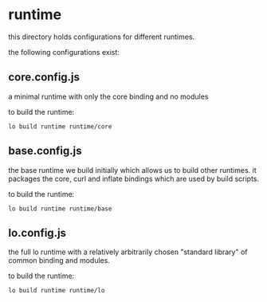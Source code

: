 # runtime

this directory holds configurations for different runtimes.

the following configurations exist:

## core.config.js

a minimal runtime with only the core binding and no modules

to build the runtime:

```shell
lo build runtime runtime/core
```

## base.config.js

the base runtime we build initially which allows us to build other runtimes. it
packages the core, curl and inflate bindings which are used by build scripts.

to build the runtime:

```shell
lo build runtime runtime/base
```

## lo.config.js

the full lo runtime with a relatively arbitrarily chosen "standard library" of 
common binding and modules.

to build the runtime:

```shell
lo build runtime runtime/lo
```
